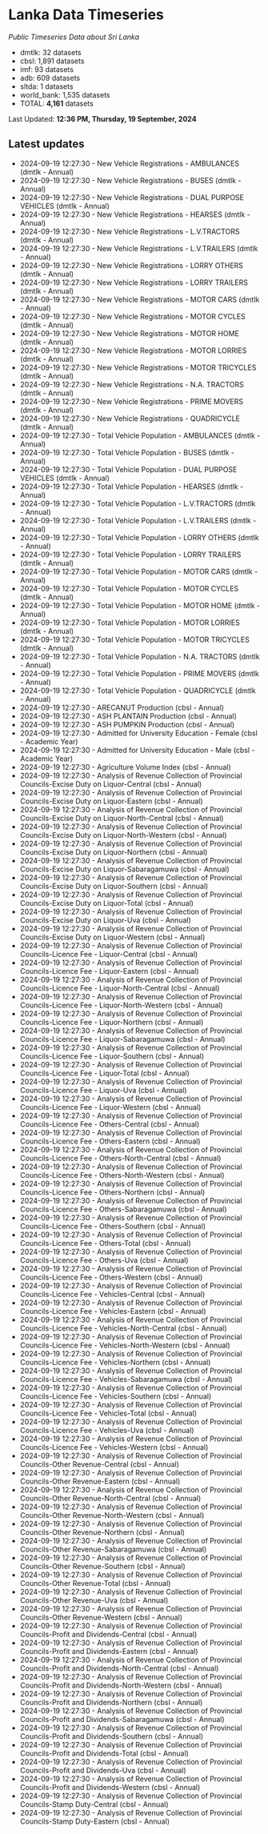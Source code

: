 # Lanka Data Timeseries
*Public Timeseries Data about Sri Lanka*

* dmtlk: 32 datasets
* cbsl: 1,891 datasets
* imf: 93 datasets
* adb: 609 datasets
* sltda: 1 datasets
* world_bank: 1,535 datasets
* TOTAL: **4,161** datasets

Last Updated: **12:36 PM, Thursday, 19 September, 2024**

## Latest updates

* 2024-09-19 12:27:30 - New Vehicle Registrations - AMBULANCES (dmtlk - Annual)
* 2024-09-19 12:27:30 - New Vehicle Registrations - BUSES (dmtlk - Annual)
* 2024-09-19 12:27:30 - New Vehicle Registrations - DUAL PURPOSE VEHICLES (dmtlk - Annual)
* 2024-09-19 12:27:30 - New Vehicle Registrations - HEARSES (dmtlk - Annual)
* 2024-09-19 12:27:30 - New Vehicle Registrations - L.V.TRACTORS (dmtlk - Annual)
* 2024-09-19 12:27:30 - New Vehicle Registrations - L.V.TRAILERS (dmtlk - Annual)
* 2024-09-19 12:27:30 - New Vehicle Registrations - LORRY OTHERS (dmtlk - Annual)
* 2024-09-19 12:27:30 - New Vehicle Registrations - LORRY TRAILERS (dmtlk - Annual)
* 2024-09-19 12:27:30 - New Vehicle Registrations - MOTOR CARS (dmtlk - Annual)
* 2024-09-19 12:27:30 - New Vehicle Registrations - MOTOR CYCLES (dmtlk - Annual)
* 2024-09-19 12:27:30 - New Vehicle Registrations - MOTOR HOME (dmtlk - Annual)
* 2024-09-19 12:27:30 - New Vehicle Registrations - MOTOR LORRIES (dmtlk - Annual)
* 2024-09-19 12:27:30 - New Vehicle Registrations - MOTOR TRICYCLES (dmtlk - Annual)
* 2024-09-19 12:27:30 - New Vehicle Registrations - N.A. TRACTORS (dmtlk - Annual)
* 2024-09-19 12:27:30 - New Vehicle Registrations - PRIME MOVERS (dmtlk - Annual)
* 2024-09-19 12:27:30 - New Vehicle Registrations - QUADRICYCLE (dmtlk - Annual)
* 2024-09-19 12:27:30 - Total Vehicle Population - AMBULANCES (dmtlk - Annual)
* 2024-09-19 12:27:30 - Total Vehicle Population - BUSES (dmtlk - Annual)
* 2024-09-19 12:27:30 - Total Vehicle Population - DUAL PURPOSE VEHICLES (dmtlk - Annual)
* 2024-09-19 12:27:30 - Total Vehicle Population - HEARSES (dmtlk - Annual)
* 2024-09-19 12:27:30 - Total Vehicle Population - L.V.TRACTORS (dmtlk - Annual)
* 2024-09-19 12:27:30 - Total Vehicle Population - L.V.TRAILERS (dmtlk - Annual)
* 2024-09-19 12:27:30 - Total Vehicle Population - LORRY OTHERS (dmtlk - Annual)
* 2024-09-19 12:27:30 - Total Vehicle Population - LORRY TRAILERS (dmtlk - Annual)
* 2024-09-19 12:27:30 - Total Vehicle Population - MOTOR CARS (dmtlk - Annual)
* 2024-09-19 12:27:30 - Total Vehicle Population - MOTOR CYCLES (dmtlk - Annual)
* 2024-09-19 12:27:30 - Total Vehicle Population - MOTOR HOME (dmtlk - Annual)
* 2024-09-19 12:27:30 - Total Vehicle Population - MOTOR LORRIES (dmtlk - Annual)
* 2024-09-19 12:27:30 - Total Vehicle Population - MOTOR TRICYCLES (dmtlk - Annual)
* 2024-09-19 12:27:30 - Total Vehicle Population - N.A. TRACTORS (dmtlk - Annual)
* 2024-09-19 12:27:30 - Total Vehicle Population - PRIME MOVERS (dmtlk - Annual)
* 2024-09-19 12:27:30 - Total Vehicle Population - QUADRICYCLE (dmtlk - Annual)
* 2024-09-19 12:27:30 - ARECANUT Production (cbsl - Annual)
* 2024-09-19 12:27:30 - ASH PLANTAIN Production (cbsl - Annual)
* 2024-09-19 12:27:30 - ASH PUMPKIN Production (cbsl - Annual)
* 2024-09-19 12:27:30 - Admitted for University Education - Female (cbsl - Academic Year)
* 2024-09-19 12:27:30 - Admitted for University Education - Male (cbsl - Academic Year)
* 2024-09-19 12:27:30 - Agriculture Volume Index (cbsl - Annual)
* 2024-09-19 12:27:30 - Analysis of Revenue Collection of Provincial Councils-Excise Duty on Liquor-Central (cbsl - Annual)
* 2024-09-19 12:27:30 - Analysis of Revenue Collection of Provincial Councils-Excise Duty on Liquor-Eastern (cbsl - Annual)
* 2024-09-19 12:27:30 - Analysis of Revenue Collection of Provincial Councils-Excise Duty on Liquor-North-Central (cbsl - Annual)
* 2024-09-19 12:27:30 - Analysis of Revenue Collection of Provincial Councils-Excise Duty on Liquor-North-Western (cbsl - Annual)
* 2024-09-19 12:27:30 - Analysis of Revenue Collection of Provincial Councils-Excise Duty on Liquor-Northern (cbsl - Annual)
* 2024-09-19 12:27:30 - Analysis of Revenue Collection of Provincial Councils-Excise Duty on Liquor-Sabaragamuwa (cbsl - Annual)
* 2024-09-19 12:27:30 - Analysis of Revenue Collection of Provincial Councils-Excise Duty on Liquor-Southern (cbsl - Annual)
* 2024-09-19 12:27:30 - Analysis of Revenue Collection of Provincial Councils-Excise Duty on Liquor-Total (cbsl - Annual)
* 2024-09-19 12:27:30 - Analysis of Revenue Collection of Provincial Councils-Excise Duty on Liquor-Uva (cbsl - Annual)
* 2024-09-19 12:27:30 - Analysis of Revenue Collection of Provincial Councils-Excise Duty on Liquor-Western (cbsl - Annual)
* 2024-09-19 12:27:30 - Analysis of Revenue Collection of Provincial Councils-Licence Fee - Liquor-Central (cbsl - Annual)
* 2024-09-19 12:27:30 - Analysis of Revenue Collection of Provincial Councils-Licence Fee - Liquor-Eastern (cbsl - Annual)
* 2024-09-19 12:27:30 - Analysis of Revenue Collection of Provincial Councils-Licence Fee - Liquor-North-Central (cbsl - Annual)
* 2024-09-19 12:27:30 - Analysis of Revenue Collection of Provincial Councils-Licence Fee - Liquor-North-Western (cbsl - Annual)
* 2024-09-19 12:27:30 - Analysis of Revenue Collection of Provincial Councils-Licence Fee - Liquor-Northern (cbsl - Annual)
* 2024-09-19 12:27:30 - Analysis of Revenue Collection of Provincial Councils-Licence Fee - Liquor-Sabaragamuwa (cbsl - Annual)
* 2024-09-19 12:27:30 - Analysis of Revenue Collection of Provincial Councils-Licence Fee - Liquor-Southern (cbsl - Annual)
* 2024-09-19 12:27:30 - Analysis of Revenue Collection of Provincial Councils-Licence Fee - Liquor-Total (cbsl - Annual)
* 2024-09-19 12:27:30 - Analysis of Revenue Collection of Provincial Councils-Licence Fee - Liquor-Uva (cbsl - Annual)
* 2024-09-19 12:27:30 - Analysis of Revenue Collection of Provincial Councils-Licence Fee - Liquor-Western (cbsl - Annual)
* 2024-09-19 12:27:30 - Analysis of Revenue Collection of Provincial Councils-Licence Fee - Others-Central (cbsl - Annual)
* 2024-09-19 12:27:30 - Analysis of Revenue Collection of Provincial Councils-Licence Fee - Others-Eastern (cbsl - Annual)
* 2024-09-19 12:27:30 - Analysis of Revenue Collection of Provincial Councils-Licence Fee - Others-North-Central (cbsl - Annual)
* 2024-09-19 12:27:30 - Analysis of Revenue Collection of Provincial Councils-Licence Fee - Others-North-Western (cbsl - Annual)
* 2024-09-19 12:27:30 - Analysis of Revenue Collection of Provincial Councils-Licence Fee - Others-Northern (cbsl - Annual)
* 2024-09-19 12:27:30 - Analysis of Revenue Collection of Provincial Councils-Licence Fee - Others-Sabaragamuwa (cbsl - Annual)
* 2024-09-19 12:27:30 - Analysis of Revenue Collection of Provincial Councils-Licence Fee - Others-Southern (cbsl - Annual)
* 2024-09-19 12:27:30 - Analysis of Revenue Collection of Provincial Councils-Licence Fee - Others-Total (cbsl - Annual)
* 2024-09-19 12:27:30 - Analysis of Revenue Collection of Provincial Councils-Licence Fee - Others-Uva (cbsl - Annual)
* 2024-09-19 12:27:30 - Analysis of Revenue Collection of Provincial Councils-Licence Fee - Others-Western (cbsl - Annual)
* 2024-09-19 12:27:30 - Analysis of Revenue Collection of Provincial Councils-Licence Fee - Vehicles-Central (cbsl - Annual)
* 2024-09-19 12:27:30 - Analysis of Revenue Collection of Provincial Councils-Licence Fee - Vehicles-Eastern (cbsl - Annual)
* 2024-09-19 12:27:30 - Analysis of Revenue Collection of Provincial Councils-Licence Fee - Vehicles-North-Central (cbsl - Annual)
* 2024-09-19 12:27:30 - Analysis of Revenue Collection of Provincial Councils-Licence Fee - Vehicles-North-Western (cbsl - Annual)
* 2024-09-19 12:27:30 - Analysis of Revenue Collection of Provincial Councils-Licence Fee - Vehicles-Northern (cbsl - Annual)
* 2024-09-19 12:27:30 - Analysis of Revenue Collection of Provincial Councils-Licence Fee - Vehicles-Sabaragamuwa (cbsl - Annual)
* 2024-09-19 12:27:30 - Analysis of Revenue Collection of Provincial Councils-Licence Fee - Vehicles-Southern (cbsl - Annual)
* 2024-09-19 12:27:30 - Analysis of Revenue Collection of Provincial Councils-Licence Fee - Vehicles-Total (cbsl - Annual)
* 2024-09-19 12:27:30 - Analysis of Revenue Collection of Provincial Councils-Licence Fee - Vehicles-Uva (cbsl - Annual)
* 2024-09-19 12:27:30 - Analysis of Revenue Collection of Provincial Councils-Licence Fee - Vehicles-Western (cbsl - Annual)
* 2024-09-19 12:27:30 - Analysis of Revenue Collection of Provincial Councils-Other Revenue-Central (cbsl - Annual)
* 2024-09-19 12:27:30 - Analysis of Revenue Collection of Provincial Councils-Other Revenue-Eastern (cbsl - Annual)
* 2024-09-19 12:27:30 - Analysis of Revenue Collection of Provincial Councils-Other Revenue-North-Central (cbsl - Annual)
* 2024-09-19 12:27:30 - Analysis of Revenue Collection of Provincial Councils-Other Revenue-North-Western (cbsl - Annual)
* 2024-09-19 12:27:30 - Analysis of Revenue Collection of Provincial Councils-Other Revenue-Northern (cbsl - Annual)
* 2024-09-19 12:27:30 - Analysis of Revenue Collection of Provincial Councils-Other Revenue-Sabaragamuwa (cbsl - Annual)
* 2024-09-19 12:27:30 - Analysis of Revenue Collection of Provincial Councils-Other Revenue-Southern (cbsl - Annual)
* 2024-09-19 12:27:30 - Analysis of Revenue Collection of Provincial Councils-Other Revenue-Total (cbsl - Annual)
* 2024-09-19 12:27:30 - Analysis of Revenue Collection of Provincial Councils-Other Revenue-Uva (cbsl - Annual)
* 2024-09-19 12:27:30 - Analysis of Revenue Collection of Provincial Councils-Other Revenue-Western (cbsl - Annual)
* 2024-09-19 12:27:30 - Analysis of Revenue Collection of Provincial Councils-Profit and Dividends-Central (cbsl - Annual)
* 2024-09-19 12:27:30 - Analysis of Revenue Collection of Provincial Councils-Profit and Dividends-Eastern (cbsl - Annual)
* 2024-09-19 12:27:30 - Analysis of Revenue Collection of Provincial Councils-Profit and Dividends-North-Central (cbsl - Annual)
* 2024-09-19 12:27:30 - Analysis of Revenue Collection of Provincial Councils-Profit and Dividends-North-Western (cbsl - Annual)
* 2024-09-19 12:27:30 - Analysis of Revenue Collection of Provincial Councils-Profit and Dividends-Northern (cbsl - Annual)
* 2024-09-19 12:27:30 - Analysis of Revenue Collection of Provincial Councils-Profit and Dividends-Sabaragamuwa (cbsl - Annual)
* 2024-09-19 12:27:30 - Analysis of Revenue Collection of Provincial Councils-Profit and Dividends-Southern (cbsl - Annual)
* 2024-09-19 12:27:30 - Analysis of Revenue Collection of Provincial Councils-Profit and Dividends-Total (cbsl - Annual)
* 2024-09-19 12:27:30 - Analysis of Revenue Collection of Provincial Councils-Profit and Dividends-Uva (cbsl - Annual)
* 2024-09-19 12:27:30 - Analysis of Revenue Collection of Provincial Councils-Profit and Dividends-Western (cbsl - Annual)
* 2024-09-19 12:27:30 - Analysis of Revenue Collection of Provincial Councils-Stamp Duty-Central (cbsl - Annual)
* 2024-09-19 12:27:30 - Analysis of Revenue Collection of Provincial Councils-Stamp Duty-Eastern (cbsl - Annual)